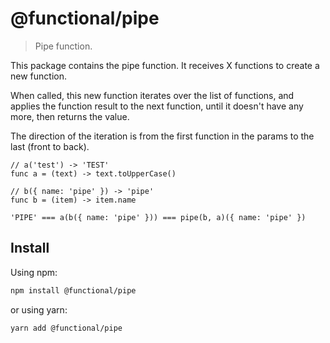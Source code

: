 # @functional/pipe

> Pipe function.

This package contains the pipe function. It receives X functions to create a new function.

When called, this new function iterates over the list of functions, and applies the function result to the next function, until it doesn't have any more, then returns the value.

The direction of the iteration is from the first function in the params to the last (front to back).

```
// a('test') -> 'TEST'
func a = (text) -> text.toUpperCase()

// b({ name: 'pipe' }) -> 'pipe'
func b = (item) -> item.name

'PIPE' === a(b({ name: 'pipe' })) === pipe(b, a)({ name: 'pipe' })
```

## Install

Using npm:

```sh
npm install @functional/pipe
```

or using yarn:

```sh
yarn add @functional/pipe
```
